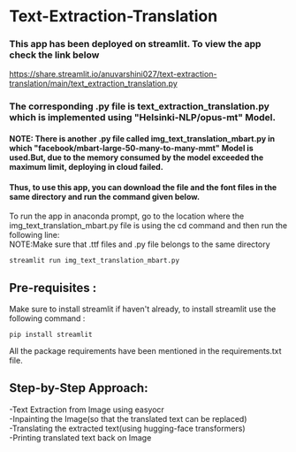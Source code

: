 # Text-Extraction-Translation

### This app has been deployed on streamlit. To view the app check the link below <br>
https://share.streamlit.io/anuvarshini027/text-extraction-translation/main/text_extraction_translation.py<br>
### The corresponding .py file is text_extraction_translation.py which is implemented using "Helsinki-NLP/opus-mt" Model.

#### NOTE: There is another .py file called img_text_translation_mbart.py in which "facebook/mbart-large-50-many-to-many-mmt" Model is used.But, due to the memory consumed by the model exceeded the maximum limit, deploying in cloud failed.<br>
#### Thus, to use this app, you can download the file and the font files in the same directory and run the command given below.

To run the app in anaconda prompt, go to the location where the img_text_translation_mbart.py file is using the cd command and then run the following line:<br>
NOTE:Make sure that .ttf files and .py file belongs to the same directory
```
streamlit run img_text_translation_mbart.py
```
## Pre-requisites :

Make sure to install streamlit if haven't already, to install streamlit use the following command :

```
pip install streamlit
```
All the package requirements have been mentioned in the requirements.txt file. 


## Step-by-Step Approach:

 -Text Extraction from Image using easyocr<br>
 -Inpainting the Image(so that the translated text can be replaced)<br>
 -Translating the extracted text(using hugging-face transformers)<br>
 -Printing translated text back on Image <br>



